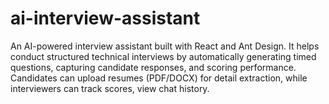 # ai-interview-assistant
An AI-powered interview assistant built with React and Ant Design. It helps conduct structured technical interviews by automatically generating timed questions, capturing candidate responses, and scoring performance. Candidates can upload resumes (PDF/DOCX) for detail extraction, while interviewers can track scores, view chat history.
